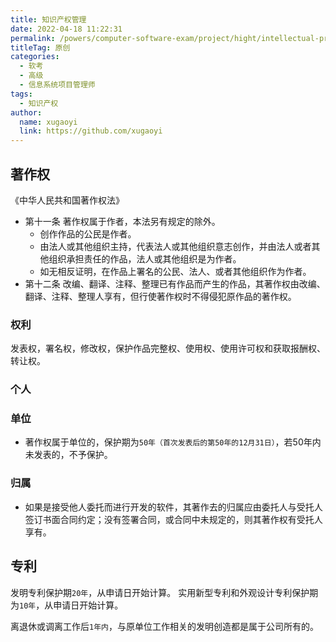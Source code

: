 ```yaml
---
title: 知识产权管理
date: 2022-04-18 11:22:31
permalink: /powers/computer-software-exam/project/hight/intellectual-property/
titleTag: 原创
categories: 
  - 软考
  - 高级
  - 信息系统项目管理师
tags: 
  - 知识产权
author: 
  name: xugaoyi
  link: https://github.com/xugaoyi
---
```

## 著作权
《中华人民共和国著作权法》
- 第十一条
  著作权属于作者，本法另有规定的除外。
  - 创作作品的公民是作者。
  - 由法人或其他组织主持，代表法人或其他组织意志创作，并由法人或者其他组织承担责任的作品，法人或其他组织是为作者。
  - 如无相反证明，在作品上署名的公民、法人、或者其他组织作为作者。
- 第十二条
  改编、翻译、注释、整理已有作品而产生的作品，其著作权由改编、翻译、注释、整理人享有，但行使著作权时不得侵犯原作品的著作权。
### 权利
发表权，署名权，修改权，保护作品完整权、使用权、使用许可权和获取报酬权、转让权。
### 个人
### 单位
- 著作权属于单位的，保护期为`50年（首次发表后的第50年的12月31日）`，若50年内未发表的，不予保护。
### 归属
- 如果是接受他人委托而进行开发的软件，其著作去的归属应由委托人与受托人签订书面合同约定；没有签署合同，或合同中未规定的，则其著作权有受托人享有。
## 专利
发明专利保护期`20年`，从申请日开始计算。
实用新型专利和外观设计专利保护期为`10年`，从申请日开始计算。

离退休或调离工作后`1年内`，与原单位工作相关的发明创造都是属于公司所有的。